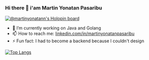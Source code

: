### Hi there 👋 i'am Martin Yonatan Pasaribu 

[![@martinyonatann's Holopin board](https://holopin.me/martinyonatann)](https://holopin.io/@martinyonatann)

- 🔭 I’m currently working on Java and Golang
- 📫 How to reach me: [linkedin.com/in/martinyonatanpasaribu](https://www.linkedin.com/in/martinyonatanpasaribu/)
- ⚡ Fun fact: I had to become a backend because I couldn't design

[![Top Langs](https://github-readme-stats.vercel.app/api/top-langs/?username=martinyonatann)](https://github.com/martinyonatann/martinyonatann)
<!--
**martinyonatann/martinyonatann** is a ✨ _special_ ✨ repository because its `README.md` (this file) appears on your GitHub profile.

Here are some ideas to get you started:

- 🔭 I’m currently working on @koinworks
- 🌱 I’m currently learning 
- 👯 I’m looking to collaborate on ...
- 🤔 I’m looking for help with ...
- 💬 Ask me about ...
- 📫 How to reach me: [...](https://www.linkedin.com/in/martinyonatanpasaribu/)
- 😄 Pronouns: ...
- ⚡ Fun fact: I had to become a backend because I couldn't design
-->

